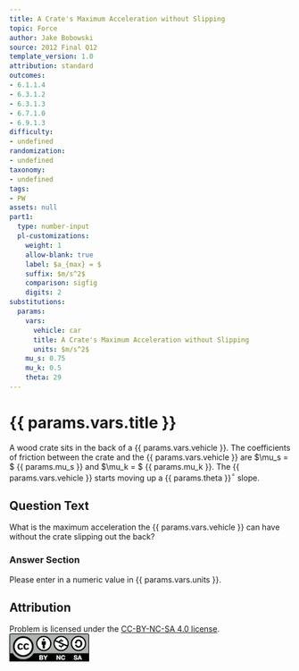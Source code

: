 ```yaml
---
title: A Crate's Maximum Acceleration without Slipping
topic: Force
author: Jake Bobowski
source: 2012 Final Q12
template_version: 1.0
attribution: standard
outcomes:
- 6.1.1.4
- 6.3.1.2
- 6.3.1.3
- 6.7.1.0
- 6.9.1.3
difficulty:
- undefined
randomization:
- undefined
taxonomy:
- undefined
tags:
- PW
assets: null
part1:
  type: number-input
  pl-customizations:
    weight: 1
    allow-blank: true
    label: $a_{max} = $
    suffix: $m/s^2$
    comparison: sigfig
    digits: 2
substitutions:
  params:
    vars:
      vehicle: car
      title: A Crate's Maximum Acceleration without Slipping
      units: $m/s^2$
    mu_s: 0.75
    mu_k: 0.5
    theta: 29
---
```

# {{ params.vars.title }}
A wood crate sits in the back of a {{ params.vars.vehicle }}.
The coefficients of friction between the crate and the {{ params.vars.vehicle }} are $\mu_s = $ {{ params.mu_s }} and $\mu_k = $ {{ params.mu_k }}.
The {{ params.vars.vehicle }} starts moving up a {{ params.theta }}$^{\circ}$ slope.

## Question Text

What is the maximum acceleration the {{ params.vars.vehicle }} can have without the crate slipping out the back?

### Answer Section

Please enter in a numeric value in {{ params.vars.units }}.

## Attribution

Problem is licensed under the [CC-BY-NC-SA 4.0 license](https://creativecommons.org/licenses/by-nc-sa/4.0/).<br> ![The Creative Commons 4.0 license requiring attribution-BY, non-commercial-NC, and share-alike-SA license.](https://raw.githubusercontent.com/firasm/bits/master/by-nc-sa.png)